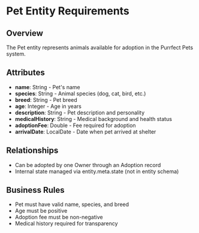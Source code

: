 # Pet Entity Requirements

## Overview
The Pet entity represents animals available for adoption in the Purrfect Pets system.

## Attributes
- **name**: String - Pet's name
- **species**: String - Animal species (dog, cat, bird, etc.)
- **breed**: String - Pet breed
- **age**: Integer - Age in years
- **description**: String - Pet description and personality
- **medicalHistory**: String - Medical background and health status
- **adoptionFee**: Double - Fee required for adoption
- **arrivalDate**: LocalDate - Date when pet arrived at shelter

## Relationships
- Can be adopted by one Owner through an Adoption record
- Internal state managed via entity.meta.state (not in entity schema)

## Business Rules
- Pet must have valid name, species, and breed
- Age must be positive
- Adoption fee must be non-negative
- Medical history required for transparency
